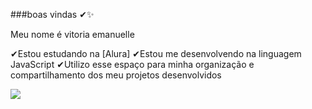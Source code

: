 ###boas vindas ✔✨

Meu nome é vitoria emanuelle  
 
 

✔Estou estudando na [Alura]
✔Estou me desenvolvendo na linguagem JavaScript
✔Utilizo esse espaço para minha organização e compartilhamento dos meu projetos desenvolvidos

![](https://media1.tenor.com/m/rXxQXRXB0pkAAAAC/elmo-fire.gif)
